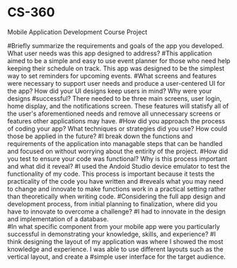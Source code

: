 # CS-360
Mobile Application Development Course Project

#Briefly summarize the requirements and goals of the app you developed. What user needs was this app designed to address?
#This application aimed to be a simple and easy to use event planner for those who need help keeping their schedule on track.  This app was designed to be the simplest way to set reminders for upcoming events.
#What screens and features were necessary to support user needs and produce a user-centered UI for the app? How did your UI designs keep users in mind? Why were your designs #successful?
There needed to be three main screens, user login, home display, and the notifications screen.  These features will statisfy all of the user's aforementioned needs and remove all unnecessary screens or features other applications may have.
#How did you approach the process of coding your app? What techniques or strategies did you use? How could those be applied in the future?
#I break down the functions and requirements of the application into managable steps that can be handled and focused on without worrying about the entirity of the project.
#How did you test to ensure your code was functional? Why is this process important and what did it reveal?
#I used the Andoid Studio device emulator to test the functionality of my code.  This process is important because it tests the practicality of the code you have written and #reveals what you may need to change and innovate to make functions work in a practical setting rather than theoretically when writing code.
#Considering the full app design and development process, from initial planning to finalization, where did you have to innovate to overcome a challenge?
#I had to innovate in the design and implementation of a database.  
#In what specific component from your mobile app were you particularly successful in demonstrating your knowledge, skills, and experience?
#I think designing the layout of my application was where I showed the most knowledge and experience. I was able to use different layouts such as the vertical layout, and create a #simple user interface for the target audience.
